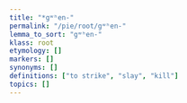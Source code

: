 ```yaml
---
title: "*gʷʰen-"
permalink: "/pie/root/gʷʰen-"
lemma_to_sort: "gʷʰen-"
klass: root
etymology: []
markers: []
synonyms: []
definitions: ["to strike", "slay", "kill"]
topics: []
---
```

